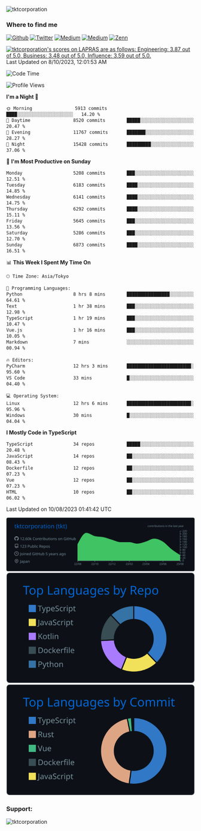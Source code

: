 <p align="left"> <img src="https://komarev.com/ghpvc/?username=tktcorporation&label=Profile%20views&color=0e75b6&style=flat" alt="tktcorporation" /> </p>

<h3>Where to find me</h3>
<p>
<a href="https://github.com/tktcorporation" target="_blank"><img alt="Github" src="https://img.shields.io/badge/GitHub-%2312100E.svg?&style=for-the-badge&logo=Github&logoColor=white" /></a>
<a href="https://twitter.com/tktcorporation" target="_blank"><img alt="Twitter" src="https://img.shields.io/badge/twitter-%231DA1F2.svg?&style=for-the-badge&logo=twitter&logoColor=white" /></a>
<a href="https://www.linkedin.com/in/tktcorporation" target="_blank"><img alt="Medium" src="https://img.shields.io/badge/linkdin-0a66c2.svg?&style=for-the-badge&logo=linkedin&logoColor=white" /></a>
<a href="https://qiita.com/tktcorporation" target="_blank"><img alt="Medium" src="https://img.shields.io/badge/qiita-55C500.svg?&style=for-the-badge&logo=qiita&logoColor=white" /></a>
<a href="https://zenn.dev/tktcorporation" target="_blank"><img alt="Zenn" src="https://img.shields.io/badge/Zenn-3EA8FF.svg?&style=for-the-badge&logo=Zenn&logoColor=white" /></a>
</p>

<!--START_SECTION:lapras-card-->
<p ><a href="https://lapras.com/public/tktcorporation" target="_blank" rel="noopener noreferrer"><img alt="tktcorporation's scores on LAPRAS are as follows: Engineering: 3.87 out of 5.0, Business: 3.48 out of 5.0, Influence: 3.59 out of 5.0." src="https://lapras-card-generator.vercel.app/api/svg?e=3.87&b=3.48&i=3.59&b1=%23232323&b2=%236d6d6d&i1=%23212121&i2=%23818181&l=en" width="300" ></a>  
Last Updated on 8/10/2023, 12:01:53 AM</p>
<!--END_SECTION:lapras-card-->
  
<!--START_SECTION:waka-->
![Code Time](http://img.shields.io/badge/Code%20Time-1%2C101%20hrs%2017%20mins-blue)

![Profile Views](http://img.shields.io/badge/Profile%20Views-0-blue)

**I'm a Night 🦉** 

```text
🌞 Morning                5913 commits        ████░░░░░░░░░░░░░░░░░░░░░   14.20 % 
🌆 Daytime                8520 commits        █████░░░░░░░░░░░░░░░░░░░░   20.47 % 
🌃 Evening                11767 commits       ███████░░░░░░░░░░░░░░░░░░   28.27 % 
🌙 Night                  15428 commits       █████████░░░░░░░░░░░░░░░░   37.06 % 
```
📅 **I'm Most Productive on Sunday** 

```text
Monday                   5208 commits        ███░░░░░░░░░░░░░░░░░░░░░░   12.51 % 
Tuesday                  6183 commits        ████░░░░░░░░░░░░░░░░░░░░░   14.85 % 
Wednesday                6141 commits        ████░░░░░░░░░░░░░░░░░░░░░   14.75 % 
Thursday                 6292 commits        ████░░░░░░░░░░░░░░░░░░░░░   15.11 % 
Friday                   5645 commits        ███░░░░░░░░░░░░░░░░░░░░░░   13.56 % 
Saturday                 5286 commits        ███░░░░░░░░░░░░░░░░░░░░░░   12.70 % 
Sunday                   6873 commits        ████░░░░░░░░░░░░░░░░░░░░░   16.51 % 
```


📊 **This Week I Spent My Time On** 

```text
🕑︎ Time Zone: Asia/Tokyo

💬 Programming Languages: 
Python                   8 hrs 8 mins        ████████████████░░░░░░░░░   64.61 % 
Text                     1 hr 38 mins        ███░░░░░░░░░░░░░░░░░░░░░░   12.98 % 
TypeScript               1 hr 19 mins        ███░░░░░░░░░░░░░░░░░░░░░░   10.47 % 
Vue.js                   1 hr 16 mins        ███░░░░░░░░░░░░░░░░░░░░░░   10.05 % 
Markdown                 7 mins              ░░░░░░░░░░░░░░░░░░░░░░░░░   00.94 % 

🔥 Editors: 
PyCharm                  12 hrs 3 mins       ████████████████████████░   95.60 % 
VS Code                  33 mins             █░░░░░░░░░░░░░░░░░░░░░░░░   04.40 % 

💻 Operating System: 
Linux                    12 hrs 6 mins       ████████████████████████░   95.96 % 
Windows                  30 mins             █░░░░░░░░░░░░░░░░░░░░░░░░   04.04 % 
```

**I Mostly Code in TypeScript** 

```text
TypeScript               34 repos            █████░░░░░░░░░░░░░░░░░░░░   20.48 % 
JavaScript               14 repos            ██░░░░░░░░░░░░░░░░░░░░░░░   08.43 % 
Dockerfile               12 repos            ██░░░░░░░░░░░░░░░░░░░░░░░   07.23 % 
Vue                      12 repos            ██░░░░░░░░░░░░░░░░░░░░░░░   07.23 % 
HTML                     10 repos            ██░░░░░░░░░░░░░░░░░░░░░░░   06.02 % 
```




 Last Updated on 10/08/2023 01:41:42 UTC
<!--END_SECTION:waka-->

[![](https://raw.githubusercontent.com/tktcorporation/tktcorporation/master/profile-summary-card-output/github_dark/0-profile-details.svg)](https://github.com/vn7n24fzkq/github-profile-summary-cards)
[![](https://raw.githubusercontent.com/tktcorporation/tktcorporation/master/profile-summary-card-output/github_dark/1-repos-per-language.svg)](https://github.com/vn7n24fzkq/github-profile-summary-cards) [![](https://raw.githubusercontent.com/tktcorporation/tktcorporation/master/profile-summary-card-output/github_dark/2-most-commit-language.svg)](https://github.com/vn7n24fzkq/github-profile-summary-cards)

<h3 align="left">Support:</h3>
<p><a href="https://www.buymeacoffee.com/tktcorporation"> <img align="left" src="https://cdn.buymeacoffee.com/buttons/v2/default-yellow.png" height="50" width="210" alt="tktcorporation" /></a></p><br><br>
